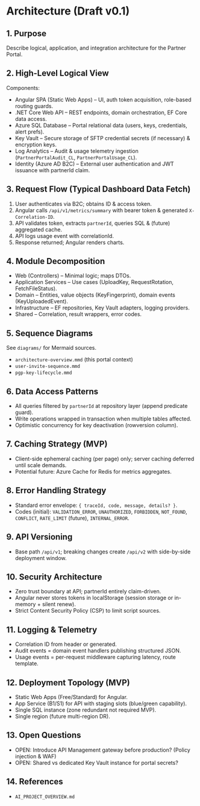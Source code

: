 # Architecture (Draft v0.1)

## 1. Purpose

Describe logical, application, and integration architecture for the Partner Portal.

## 2. High-Level Logical View

Components:

- Angular SPA (Static Web Apps) – UI, auth token acquisition, role-based routing guards.
- .NET Core Web API – REST endpoints, domain orchestration, EF Core data access.
- Azure SQL Database – Portal relational data (users, keys, credentials, alert prefs).
- Key Vault – Secure storage of SFTP credential secrets (if necessary) & encryption keys.
- Log Analytics – Audit & usage telemetry ingestion (`PartnerPortalAudit_CL`, `PartnerPortalUsage_CL`).
- Identity (Azure AD B2C) – External user authentication and JWT issuance with partnerId claim.

## 3. Request Flow (Typical Dashboard Data Fetch)

1. User authenticates via B2C; obtains ID & access token.
2. Angular calls `/api/v1/metrics/summary` with bearer token & generated `X-Correlation-ID`.
3. API validates token, extracts `partnerId`, queries SQL & (future) aggregated cache.
4. API logs usage event with correlationId.
5. Response returned; Angular renders charts.

## 4. Module Decomposition

- Web (Controllers) – Minimal logic; maps DTOs.
- Application Services – Use cases (UploadKey, RequestRotation, FetchFileStatus).
- Domain – Entities, value objects (KeyFingerprint), domain events (KeyUploadedEvent).
- Infrastructure – EF repositories, Key Vault adapters, logging providers.
- Shared – Correlation, result wrappers, error codes.

## 5. Sequence Diagrams

See `diagrams/` for Mermaid sources.

- `architecture-overview.mmd` (this portal context)
- `user-invite-sequence.mmd`
- `pgp-key-lifecycle.mmd`

## 6. Data Access Patterns

- All queries filtered by `partnerId` at repository layer (append predicate guard).
- Write operations wrapped in transaction when multiple tables affected.
- Optimistic concurrency for key deactivation (rowversion column).

## 7. Caching Strategy (MVP)

- Client-side ephemeral caching (per page) only; server caching deferred until scale demands.
- Potential future: Azure Cache for Redis for metrics aggregates.

## 8. Error Handling Strategy

- Standard error envelope: `{ traceId, code, message, details? }`.
- Codes (initial): `VALIDATION_ERROR`, `UNAUTHORIZED`, `FORBIDDEN`, `NOT_FOUND`, `CONFLICT`, `RATE_LIMIT` (future), `INTERNAL_ERROR`.

## 9. API Versioning

- Base path `/api/v1`; breaking changes create `/api/v2` with side-by-side deployment window.

## 10. Security Architecture

- Zero trust boundary at API; partnerId entirely claim-driven.
- Angular never stores tokens in localStorage (session storage or in-memory + silent renew).
- Strict Content Security Policy (CSP) to limit script sources.

## 11. Logging & Telemetry

- Correlation ID from header or generated.
- Audit events = domain event handlers publishing structured JSON.
- Usage events = per-request middleware capturing latency, route template.

## 12. Deployment Topology (MVP)

- Static Web Apps (Free/Standard) for Angular.
- App Service (B1/S1) for API with staging slots (blue/green capability).
- Single SQL instance (zone redundant not required MVP).
- Single region (future multi-region DR).

## 13. Open Questions

- OPEN: Introduce API Management gateway before production? (Policy injection & WAF)
- OPEN: Shared vs dedicated Key Vault instance for portal secrets?

## 14. References

- `AI_PROJECT_OVERVIEW.md`
